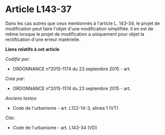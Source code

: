 # Article L143-37

Dans les cas autres que ceux mentionnés à l'article L. 143-34, le projet de modification peut faire l'objet d'une
modification simplifiée. Il en est de même lorsque le projet de modification a uniquement pour objet la rectification d'une
erreur matérielle.

**Liens relatifs à cet article**

_Codifié par_:

  - ORDONNANCE n°2015-1174 du 23 septembre 2015 - art.

_Créé par_:

  - ORDONNANCE n°2015-1174 du 23 septembre 2015 - art.

_Anciens textes_:

  - Code de l'urbanisme - art. L122-14-3, alinéa 1 (VT)

_Cite_:

  - Code de l'urbanisme - art. L143-34 (VD)
